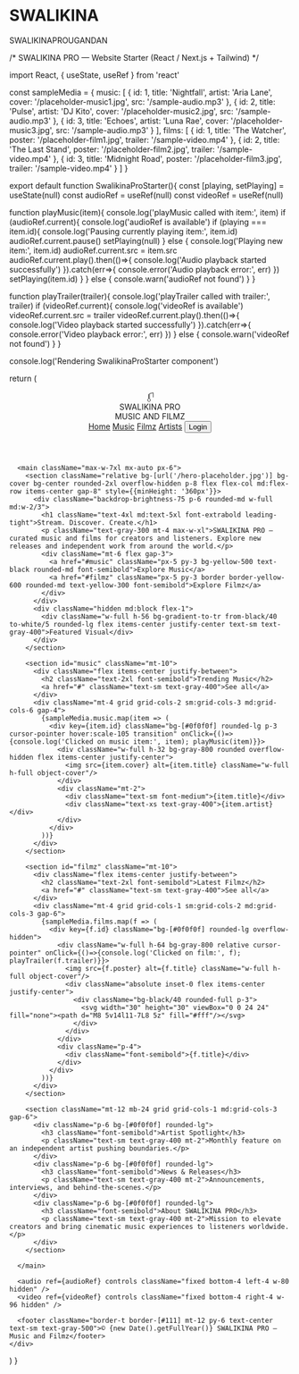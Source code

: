 # SWALIKINA
SWALIKINAPROUGANDAN 

/*
SWALIKINA PRO — Website Starter (React / Next.js + Tailwind)
*/

import React, { useState, useRef } from 'react'

const sampleMedia = {
  music: [
    { id: 1, title: 'Nightfall', artist: 'Aria Lane', cover: '/placeholder-music1.jpg', src: '/sample-audio.mp3' },
    { id: 2, title: 'Pulse', artist: 'DJ Kito', cover: '/placeholder-music2.jpg', src: '/sample-audio.mp3' },
    { id: 3, title: 'Echoes', artist: 'Luna Rae', cover: '/placeholder-music3.jpg', src: '/sample-audio.mp3' }
  ],
  films: [
    { id: 1, title: 'The Watcher', poster: '/placeholder-film1.jpg', trailer: '/sample-video.mp4' },
    { id: 2, title: 'The Last Stand', poster: '/placeholder-film2.jpg', trailer: '/sample-video.mp4' },
    { id: 3, title: 'Midnight Road', poster: '/placeholder-film3.jpg', trailer: '/sample-video.mp4' }
  ]
}

export default function SwalikinaProStarter(){
  const [playing, setPlaying] = useState(null)
  const audioRef = useRef(null)
  const videoRef = useRef(null)

  function playMusic(item){
    console.log('playMusic called with item:', item)
    if (audioRef.current){
      console.log('audioRef is available')
      if (playing === item.id){
        console.log('Pausing currently playing item:', item.id)
        audioRef.current.pause()
        setPlaying(null)
      } else {
        console.log('Playing new item:', item.id)
        audioRef.current.src = item.src
        audioRef.current.play().then(()=>{
          console.log('Audio playback started successfully')
        }).catch(err=>{
          console.error('Audio playback error:', err)
        })
        setPlaying(item.id)
      }
    } else {
      console.warn('audioRef not found')
    }
  }

  function playTrailer(trailer){
    console.log('playTrailer called with trailer:', trailer)
    if (videoRef.current){
      console.log('videoRef is available')
      videoRef.current.src = trailer
      videoRef.current.play().then(()=>{
        console.log('Video playback started successfully')
      }).catch(err=>{
        console.error('Video playback error:', err)
      })
    } else {
      console.warn('videoRef not found')
    }
  }

  console.log('Rendering SwalikinaProStarter component')

  return (
    <div className="min-h-screen bg-[#0b0b0b] text-gray-100 antialiased">
      <header className="max-w-7xl mx-auto px-6 py-6 flex items-center justify-between">
        <div className="flex items-center gap-3">
          <div className="w-10 h-10 bg-gradient-to-br from-yellow-500 to-yellow-600 rounded flex items-center justify-center"> 
            <svg width="20" height="20" viewBox="0 0 24 24" fill="none"><path d="M9 7v10a3 3 0 1 0 2 0V6l8-2v10" stroke="black" strokeWidth="1.2"/></svg>
          </div>
          <div>
            <div className="text-xl font-bold tracking-wider">SWALIKINA PRO</div>
            <div className="text-xs text-gray-300">MUSIC AND FILMZ</div>
          </div>
        </div>
        <nav className="hidden md:flex gap-6 items-center text-sm text-gray-300">
          <a className="hover:text-white" href="#">Home</a>
          <a className="hover:text-white" href="#music">Music</a>
          <a className="hover:text-white" href="#filmz">Filmz</a>
          <a className="hover:text-white" href="#artists">Artists</a>
          <button className="ml-2 px-4 py-2 border border-gray-700 rounded">Login</button>
        </nav>
      </header>

      <main className="max-w-7xl mx-auto px-6">
        <section className="relative bg-[url('/hero-placeholder.jpg')] bg-cover bg-center rounded-2xl overflow-hidden p-8 flex flex-col md:flex-row items-center gap-8" style={{minHeight: '360px'}}>
          <div className="backdrop-brightness-75 p-6 rounded-md w-full md:w-2/3">
            <h1 className="text-4xl md:text-5xl font-extrabold leading-tight">Stream. Discover. Create.</h1>
            <p className="text-gray-300 mt-4 max-w-xl">SWALIKINA PRO — curated music and films for creators and listeners. Explore new releases and independent work from around the world.</p>
            <div className="mt-6 flex gap-3">
              <a href="#music" className="px-5 py-3 bg-yellow-500 text-black rounded-md font-semibold">Explore Music</a>
              <a href="#filmz" className="px-5 py-3 border border-yellow-600 rounded-md text-yellow-300 font-semibold">Explore Filmz</a>
            </div>
          </div>
          <div className="hidden md:block flex-1">
            <div className="w-full h-56 bg-gradient-to-tr from-black/40 to-white/5 rounded-lg flex items-center justify-center text-sm text-gray-400">Featured Visual</div>
          </div>
        </section>

        <section id="music" className="mt-10">
          <div className="flex items-center justify-between">
            <h2 className="text-2xl font-semibold">Trending Music</h2>
            <a href="#" className="text-sm text-gray-400">See all</a>
          </div>
          <div className="mt-4 grid grid-cols-2 sm:grid-cols-3 md:grid-cols-6 gap-4">
            {sampleMedia.music.map(item => (
              <div key={item.id} className="bg-[#0f0f0f] rounded-lg p-3 cursor-pointer hover:scale-105 transition" onClick={()=>{console.log('Clicked on music item:', item); playMusic(item)}}>
                <div className="w-full h-32 bg-gray-800 rounded overflow-hidden flex items-center justify-center">
                  <img src={item.cover} alt={item.title} className="w-full h-full object-cover"/>
                </div>
                <div className="mt-2">
                  <div className="text-sm font-medium">{item.title}</div>
                  <div className="text-xs text-gray-400">{item.artist}</div>
                </div>
              </div>
            ))}
          </div>
        </section>

        <section id="filmz" className="mt-10">
          <div className="flex items-center justify-between">
            <h2 className="text-2xl font-semibold">Latest Filmz</h2>
            <a href="#" className="text-sm text-gray-400">See all</a>
          </div>
          <div className="mt-4 grid grid-cols-1 sm:grid-cols-2 md:grid-cols-3 gap-6">
            {sampleMedia.films.map(f => (
              <div key={f.id} className="bg-[#0f0f0f] rounded-lg overflow-hidden">
                <div className="w-full h-64 bg-gray-800 relative cursor-pointer" onClick={()=>{console.log('Clicked on film:', f); playTrailer(f.trailer)}}>
                  <img src={f.poster} alt={f.title} className="w-full h-full object-cover"/>
                  <div className="absolute inset-0 flex items-center justify-center">
                    <div className="bg-black/40 rounded-full p-3">
                      <svg width="30" height="30" viewBox="0 0 24 24" fill="none"><path d="M8 5v14l11-7L8 5z" fill="#fff"/></svg>
                    </div>
                  </div>
                </div>
                <div className="p-4">
                  <div className="font-semibold">{f.title}</div>
                </div>
              </div>
            ))}
          </div>
        </section>

        <section className="mt-12 mb-24 grid grid-cols-1 md:grid-cols-3 gap-6">
          <div className="p-6 bg-[#0f0f0f] rounded-lg">
            <h3 className="font-semibold">Artist Spotlight</h3>
            <p className="text-sm text-gray-400 mt-2">Monthly feature on an independent artist pushing boundaries.</p>
          </div>
          <div className="p-6 bg-[#0f0f0f] rounded-lg">
            <h3 className="font-semibold">News & Releases</h3>
            <p className="text-sm text-gray-400 mt-2">Announcements, interviews, and behind-the-scenes.</p>
          </div>
          <div className="p-6 bg-[#0f0f0f] rounded-lg">
            <h3 className="font-semibold">About SWALIKINA PRO</h3>
            <p className="text-sm text-gray-400 mt-2">Mission to elevate creators and bring cinematic music experiences to listeners worldwide.</p>
          </div>
        </section>

      </main>

      <audio ref={audioRef} controls className="fixed bottom-4 left-4 w-80 hidden" />
      <video ref={videoRef} controls className="fixed bottom-4 right-4 w-96 hidden" />

      <footer className="border-t border-[#111] mt-12 py-6 text-center text-sm text-gray-500">© {new Date().getFullYear()} SWALIKINA PRO — Music and Filmz</footer>
    </div>
  )
}
